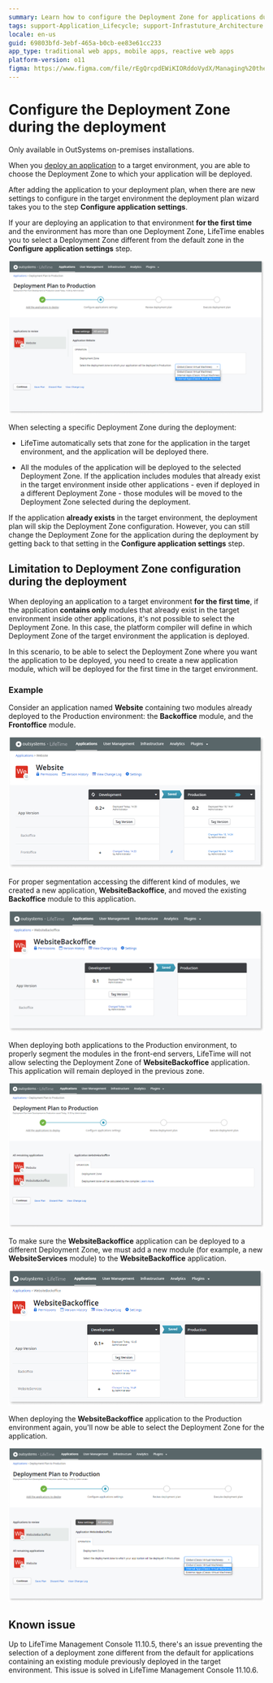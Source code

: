 ```yaml
---
summary: Learn how to configure the Deployment Zone for applications during deployment in OutSystems 11 (O11) for on-premises installations.
tags: support-Application_Lifecycle; support-Infrastuture_Architecture
locale: en-us
guid: 69803bfd-3ebf-465a-b0cb-ee83e61cc233
app_type: traditional web apps, mobile apps, reactive web apps
platform-version: o11
figma: https://www.figma.com/file/rEgQrcpdEWiKIORddoVydX/Managing%20the%20Applications%20Lifecycle?node-id=1272:613
---
```


# Configure the Deployment Zone during the deployment

<div class="info" markdown="1">

Only available in OutSystems on-premises installations.

</div>

When you [deploy an application](../deploy-an-application.md) to a target environment, you are able to choose the Deployment Zone to which your application will be deployed.

After adding the application to your deployment plan, when there are new settings to configure in the target environment the deployment plan wizard takes you to the step **Configure application settings**.

If your are deploying an application to that environment **for the first time** and the environment has more than one Deployment Zone, LifeTime enables you to select a Deployment Zone different from the default zone in the **Configure application settings** step.

![Screenshot showing the Deployment Zone selection step in the LifeTime deployment plan wizard](images/deploy-select-zone-lt.png "Deployment Zone Selection in LifeTime")

When selecting a specific Deployment Zone during the deployment:

* LifeTime automatically sets that zone for the application in the target environment, and the application will be deployed there.

* All the modules of the application will be deployed to the selected Deployment Zone. If the application includes modules that already exist in the target environment inside other applications - even if deployed in a different Deployment Zone - those modules will be moved to the Deployment Zone selected during the deployment.

If the application **already exists** in the target environment, the deployment plan will skip the Deployment Zone configuration. However, you can still change the Deployment Zone for the application during the deployment by getting back to that setting in the **Configure application settings** step.

## Limitation to Deployment Zone configuration during the deployment

When deploying an application to a target environment **for the first time**, if the application **contains only** modules that already exist in the target environment inside other applications, it's not possible to select the Deployment Zone. In this case, the platform compiler will define in which Deployment Zone of the target environment the application is deployed.

In this scenario, to be able to select the Deployment Zone where you want the application to be deployed, you need to create a new application module, which will be deployed for the first time in the target environment.

### Example

Consider an application named **Website** containing two modules already deployed to the Production environment: the **Backoffice** module, and the **Frontoffice** module.

![Diagram illustrating the Website application with Backoffice and Frontoffice modules in the Production environment](images/deploy-website-app-lt.png "Website Application Modules")

For proper segmentation accessing the different kind of modules, we created a new application, **WebsiteBackoffice**, and moved the existing **Backoffice** module to this application.

![Diagram showing the WebsiteBackoffice application with the Backoffice module separated from the Website application](images/deploy-websitebo-app-lt.png "WebsiteBackoffice Application")

When deploying both applications to the Production environment, to properly segment the modules in the front-end servers, LifeTime will not allow selecting the Deployment Zone of **WebsiteBackoffice** application. This application will remain deployed in the previous zone.

![Screenshot indicating the unavailability of Deployment Zone selection for the WebsiteBackoffice application in LifeTime](images/deploy-no-zone-select-lt.png "Unavailable Deployment Zone Selection")

To make sure the **WebsiteBackoffice** application can be deployed to a different Deployment Zone, we must add a new module (for example, a new **WebsiteServices** module) to the **WebsiteBackoffice** application.

![Illustration of adding a new WebsiteServices module to the WebsiteBackoffice application for Deployment Zone selection](images/deploy-new-module-lt.png "Adding New Module to WebsiteBackoffice")

When deploying the **WebsiteBackoffice** application to the Production environment again, you'll now be able to select the Deployment Zone for the application.

![Screenshot showing the ability to select a Deployment Zone for the WebsiteBackoffice application with the new module in LifeTime](images/deploy-websitebo-app-zone-lt.png "Deployment Zone Selection for WebsiteBackoffice")

## Known issue

<div class="warning" markdown="1">

Up to LifeTime Management Console 11.10.5, there's an issue preventing the selection of a deployment zone different from the default for applications containing an existing module previously deployed in the target environment. This issue is solved in LifeTime Management Console 11.10.6.

</div>
